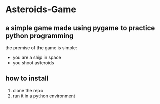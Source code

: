 # Asteroids-Game

## a simple game made using pygame to practice python programming

the premise of the game is simple:
* you are a ship in space 
* you shoot asteroids

## how to install
1. clone the repo
2. run it in a python environment
